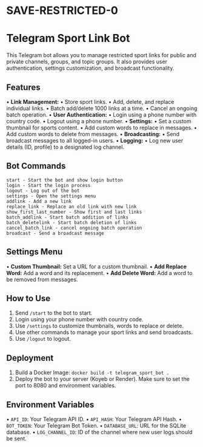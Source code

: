 # SAVE-RESTRICTED-0

# Telegram Sport Link Bot

This Telegram bot allows you to manage restricted sport links for public and private channels, groups, and topic groups. It also provides user authentication, settings customization, and broadcast functionality.

## Features

•   **Link Management:**
    •   Store sport links.
    •   Add, delete, and replace individual links.
    •   Batch add/delete 1000 links at a time.
    •   Cancel an ongoing batch operation.
•   **User Authentication:**
    •   Login using a phone number with country code.
    •   Logout using a phone number.
•   **Settings:**
    •   Set a custom thumbnail for sports content.
    •   Add custom words to replace in messages.
    •   Add custom words to delete from messages.
•   **Broadcasting:**
    •   Send broadcast messages to all logged-in users.
•   **Logging:**
    •   Log new user details (ID, profile) to a designated log channel.

## Bot Commands

```
start - Start the bot and show login button
login - Start the login process
logout - Log out of the bot
settings - Open the settings menu
addlink - Add a new link
replace_link - Replace an old link with new link
show_first_last_number - Show first and last links
batch_addlink - Start batch addition of links
batch_deletelink - Start batch deletion of links
cancel_batch_link - cancel ongoing batch operation
broadcast - Send a broadcast message
```

## Settings Menu

•   **Custom Thumbnail:** Set a URL for a custom thumbnail.
•   **Add Replace Word:** Add a word and its replacement.
•   **Add Delete Word:** Add a word to be removed from messages.

## How to Use

1.  Send `/start` to the bot to start.
2.  Login using your phone number with country code.
3.  Use `/settings` to customize thumbnails, words to replace or delete.
4.  Use other commands to manage your sport links and send broadcasts.
5.  Use `/logout` to logout.

## Deployment

1.  Build a Docker Image: `docker build -t telegram_sport_bot .`
2.  Deploy the bot to your server (Koyeb or Render). Make sure to set the port to 8080 and environment variables.

## Environment Variables

•   `API_ID`: Your Telegram API ID.
•   `API_HASH`: Your Telegram API Hash.
•   `BOT_TOKEN`: Your Telegram Bot Token.
•   `DATABASE_URL`: URL for the SQLite database.
•   `LOG_CHANNEL_ID`: ID of the channel where new user logs should be sent.
